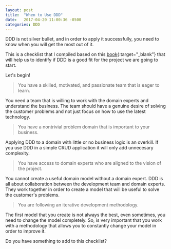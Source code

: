 ```yaml
---
layout: post
title:  "When to Use DDD"
date:   2017-04-20 11:00:36 -0500
categories: DDD
---
```


DDD is not silver bullet, and in order to apply it successfully, you need to know when you will get the most out of it.

This is a checklist that I compiled based on this [book](http://www.wrox.com/WileyCDA/WroxTitle/Patterns-Principles-and-Practices-of-Domain-Driven-Design.productCd-1118714709.html){:target="_blank"} that will help us to identify if DDD is a good fit for the project we are going to start.

<!--description-->
Let's begin!

>You have a skilled, motivated, and passionate team that is eager to learn.

You need a team that is willing to work with the domain experts and understand the business. The team should have a genuine desire of solving the customer problems and not just focus on how to use the latest technology.

>You have a nontrivial problem domain that is important to your business.

Applying DDD to a domain with little or no business logic is an overkill. If you use DDD in a simple CRUD application it will only add unnecesary complexity.

>You have access to domain experts who are aligned to the vision of the project.

You cannot create a useful domain model without a domain expert. DDD is all about collaboration between the development team and domain experts. They work together in order to create a model that will be useful to solve the customer's problems.

>You are following an iterative development methodology.

The first model that you create is not always the best, even sometimes, you need to change the model completely. So, is very important that you work with a methodology that allows you to constantly change your model in order to improve it.

Do you have something to add to this checklist?

